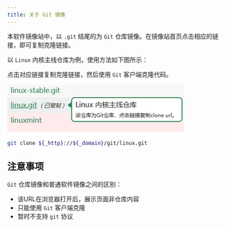 ```yaml
---
title: 关于 Git 镜像
---
```


本软件镜像站中，以 `.git` 结尾的为 `Git` 仓库镜像。在镜像站首页点击相应的链接，即可复制克隆链接。

以 `Linux` 内核主线仓库为例，使用方法如下图所示：

点击对应链接复制克隆链接，然后使用 `Git` 客户端克隆代码。

![复制URL](./assets/git-linux.png)

```bash varcode
git clone ${_http}://${_domain}/git/linux.git
```


## 注意事项

`Git` 仓库镜像和普通软件镜像之间的区别：

- 该URL在浏览器打开后，展示页面非仓库内容
- 只能使用 `Git` 客户端克隆
- 暂时不支持 `git` 协议